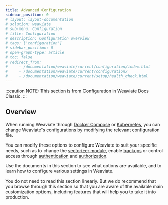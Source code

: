 ```yaml
---
title: Advanced Configuration
sidebar_position: 0
# layout: layout-documentation
# solution: weaviate
# sub-menu: Configuration
# title: Configuration
# description: Configuration overview
# tags: ['configuration']
# sidebar_position: 0
# open-graph-type: article
# toc: false
# redirect_from:
#     - /documentation/weaviate/current/configuration/index.html
#     - /documentation/weaviate/current/configuration/
#     - /documentation/weaviate/current/setup/health_check.html
---
```


<!-- TODO: Remove explanatory header once layout review complete -->
:::caution NOTE:
This section is from Configuration in Weaviate Docs Classic.
:::

## Overview

When running Weaviate through [Docker Compose](../installation/docker-compose.md) or [Kubernetes](../installation/kubernetes.md), you can change Weaviate's configurations by modifying the relevant configuration file.

You can modify these options to configure Weaviate to suit your specific needs, such as to change the [vectorizer module](./modules.md), enable [backups](./backups.md) or control access through [authentication](./authentication.md) and [authorization](./authorization.md).

Use the documents in this section to see what options are available, and to learn how to configure various settings in Weaviate.

You do not need to read this section linearly. But we do recommend that you browse through this section so that you are aware of the available main customization options, including features that will help you to take it into production.
